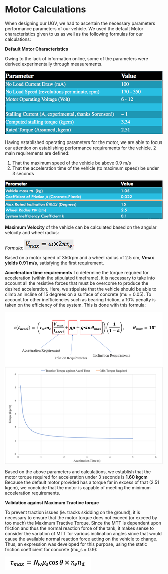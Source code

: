 # Motor Calculations

When designing our UGV, we had to ascertain the necessary parameters performance parameters of our vehicle. We used the default Motor characteristics given to us as well as the following formulas for our calculations:

**Default Motor Characteristics**

Owing to the lack of information online, some of the parameters were derived experimentally through measurements.

![Motor characteristics_1](https://github.com/Tristan-Technologies/EASem2Help/blob/master/Mechanical_Components/Pictures/Default%20motor%20parameters.png)

Having established operating parameters for the motor, we are able to focus our attention on establishing performance requirements for the vehicle. 2 main requirements are defined:

1) That the maximum speed of the vehicle be above 0.9 m/s
2) That the acceleration time of the vehicle (to maximum speed) be under 3 seconds

![Motor characteristics_2](https://github.com/Tristan-Technologies/EASem2Help/blob/master/Mechanical_Components/Pictures/Motor%20parameters_2.png)
![Motor characteristics_3](https://github.com/Tristan-Technologies/EASem2Help/blob/master/Mechanical_Components/Pictures/Motor%20parameters_3.png)

**Maximum Velocity** of the vehicle can be calculated based on the angular velocity and wheel radius:

_Formula:_ ![Vmax](https://github.com/Tristan-Technologies/EASem2Help/blob/master/Mechanical_Components/Pictures/Vmax.png)

Based on a motor speed of 350rpm and a wheel radius of 2.5 cm, **Vmax yields 0.91 m/s**, satisfying the first requirement.


**Acceleration time requirements** To determine the torque required for acceleration (within the stipulated timeframe), it is necessary to take into account all the resistive forces that must be overcome to produce the desired acceleration. Here, we stipulate that the vehicle should be able to climb an incline of 15 degrees on a surface of concrete (mu = 0.05). To account for other inefficiencies such as bearing friction, a 10% penalty is taken on the efficiency of the system. This is done with this formula:

![Torque Formula](https://github.com/Tristan-Technologies/EASem2Help/blob/master/Mechanical_Components/Pictures/Torque-Formula.PNG)
![Torque Curve](https://github.com/Tristan-Technologies/EASem2Help/blob/master/Mechanical_Components/Pictures/torque-accel-graph.png)

Based on the above parameters and calculations, we establish that the motor torque required for acceleration under 3 seconds is **1.60 kgcm** Because the default motor provided has a torque far in excess of that (2.51 kgcm), we conclude that the motor is capable of meeting the minimum acceleration requirements.


**Validation against Maximum Tractive torque**

To prevent traction issues (ie. tracks skidding on the ground), it is necessary to ensure that the motor torque does not exceed (or exceed by too much) the Maximum Tractive Torque. Since the MTT is dependent upon friction and thus the normal reaction force of the tank, it makes sense to consider the variation of MTT for various inclination angles since that would cause the available normal reaction force acting on the vehicle to change. Thus, an expression was developed for this purpose, using the static friction coefficient for concrete (mu_s = 0.9):

![Max Tractive Torque](https://github.com/Tristan-Technologies/EASem2Help/blob/master/Mechanical_Components/Pictures/max.torque.png)

